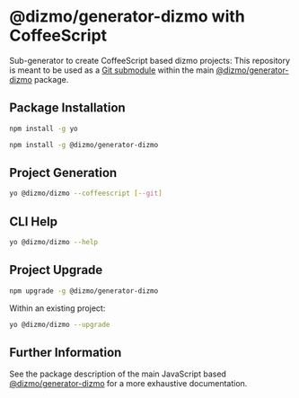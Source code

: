 # @dizmo/generator-dizmo with CoffeeScript

Sub-generator to create CoffeeScript based dizmo projects: This repository is meant to be used as a [Git submodule] within the main [@dizmo/generator-dizmo] package.

[Git submodule]: https://git-scm.com/docs/git-submodule

## Package Installation

```sh
npm install -g yo
```

```sh
npm install -g @dizmo/generator-dizmo
```

## Project Generation

```sh
yo @dizmo/dizmo --coffeescript [--git]
```

## CLI Help

```sh
yo @dizmo/dizmo --help
```

## Project Upgrade

```sh
npm upgrade -g @dizmo/generator-dizmo
```

Within an existing project:

```sh
yo @dizmo/dizmo --upgrade
```

## Further Information

See the package description of the main JavaScript based [@dizmo/generator-dizmo] for a more exhaustive documentation.

[@dizmo/generator-dizmo]: https://www.npmjs.com/package/@dizmo/generator-dizmo
